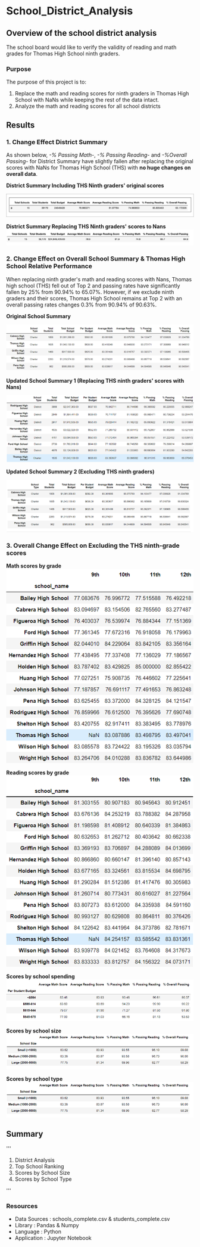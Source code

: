 # School_District_Analysis
  
## Overview of the school district analysis
The school board would like to verify the validity of reading and math grades for Thomas High School ninth graders.
### Purpose
The purpose of this project is to:
  1. Replace the math and reading scores for ninth graders in Thomas High School with NaNs while keeping the rest of the data intact.
  2. Analyze the math and reading scores for all school districts

## Results
### 1. Change Effect District Summary 

As shown below, *-% Passing Math*-, *-% Passing Reading*- and *-%Overall Passing*- for District Summary have slightly fallen after replacing the original scores with NaNs for Thomas High School (THS) with **no huge changes on overall data**.

**District Summary Including THS Ninth graders' original scores**

![](Resources/district_summary_before.png)

**District Summary Replacing THS Ninth graders' scores to Nans**
![](Resources/district_summary_after.png)

### 2. Change Effect on Overall School Summary & Thomas High School Relative Performance

When replacing ninth grader's math and reading scores with Nans, Thomas high school (THS) fell out of Top 2 and passing rates have significantly fallen by 25% from 90.94% to 65.07%.
However, if we exclude ninth graders and their scores, Thomas High School remains at Top 2 with an overall passing rates changes 0.3% from 90.94% of 90.63%.

**Original School Summary**

![](Resources/school_summary_original_2.png)

**Updated School Summary 1 (Replacing THS ninth graders' scores with Nans)**

![](Resources/school_summary_Before_1.png)

**Updated School Summary 2 (Excluding THS ninth graders)**

![](Resources/school_summary_after.png)


### 3. Overall Change Effect on Excluding the THS ninth-grade scores

**Math scores by grade**
![](Resources/math_score_nan.png)

**Reading scores by grade**
![](Resources/reading_score_nan.png)


**Scores by school spending**
![](Resources/school_spending_nan.png)

**Scores by school size**
![](Resources/school_size_nan.png)

**Scores by school type**
![](Resources/school_type_nan.png)

## Summary 
'''
1. District Analysis
2. Top School Ranking
3. Scores by School Size
4. Scores by School Type

'''

### Resources
  - Data Sources : schools_complete.csv & students_complete.csv
  - Library : Pandas & Numpy
  - Language : Python
  - Application : Jupyter Notebook
